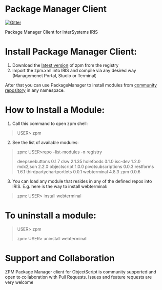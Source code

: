 # Package Manager Client

[![Gitter](https://img.shields.io/badge/chat-on%20telegram-blue.svg)](https://t.me/joinchat/FoZ4Mw58zQJwtbLzQrty3Q)


Package Manager Client for InterSystems IRIS

# Install Package Manager Client:

1. Download the  [latest version](https://pm.community.intersystems.com/packages/zpm/latest/installer) of zpm from the registry
2. Import the zpm.xml into IRIS and compile via any desired way (Managemenet Portal, Studio or Terminal)
 
 After that you can use PackageManager to install modules from [community repository](pm.community.intersystems.com) in any namespace.
 
# How to Install a Module:

1. Call this command to open zpm shell:
> USER> zpm  

2. See the list of available modules:
> zpm: USER>repo -list-modules -n registry
>  
> deepseebuttons 0.1.7
> dsw 2.1.35
> holefoods 0.1.0
> isc-dev 1.2.0
> mdx2json 2.2.0
> objectscript 1.0.0
> pivotsubscriptions 0.0.3
> restforms 1.6.1
> thirdpartychartportlets 0.0.1
> webterminal 4.8.3
> zpm 0.0.6

3. You can load any module that resides in any of the defined repos into IRIS. E.g. here is the way to install webterminal:
> zpm: USER> install webterminal  

# To uninstall a module:
> USER> zpm  
>
> zpm: USER> uninstall webterminal

# Support and Collaboration
ZPM Package Manager client for ObjectScript is community supported and open to collaboration with Pull Requests.
Issues and feature requests are very welcome
